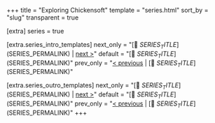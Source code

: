 +++
title = "Exploring Chickensoft"
template = "series.html"
sort_by = "slug"
transparent = true

[extra]
series = true

[extra.series_intro_templates]
next_only = "[📕 $SERIES_TITLE]($SERIES_PERMALINK) | [next >]($NEXT_PERMALINK)"
default = "[📕 $SERIES_TITLE]($SERIES_PERMALINK)"
prev_only = "[< previous]($PREV_PERMALINK) | [📕 $SERIES_TITLE]($SERIES_PERMALINK)"

[extra.series_outro_templates] 
next_only = "[📕 $SERIES_TITLE]($SERIES_PERMALINK) | [next >]($NEXT_PERMALINK)"
default = "[📕 $SERIES_TITLE]($SERIES_PERMALINK)"
prev_only = "[< previous]($PREV_PERMALINK) | [📕 $SERIES_TITLE]($SERIES_PERMALINK)"
+++